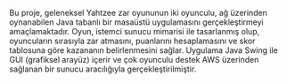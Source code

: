 Bu proje, geleneksel Yahtzee zar oyununun iki oyunculu, ağ üzerinden oynanabilen Java 
tabanlı bir masaüstü uygulamasını gerçekleştirmeyi amaçlamaktadır. Oyun, istemci
sunucu mimarisi ile tasarlanmış olup, oyuncuların sırasıyla zar atmasını, puanlarını 
hesaplamasını ve skor tablosuna göre kazananın belirlenmesini sağlar. Uygulama Java 
Swing ile GUI (grafiksel arayüz) içerir ve çok oyunculu destek AWS üzerinden sağlanan bir 
sunucu aracılığıyla gerçekleştirilmiştir. 
